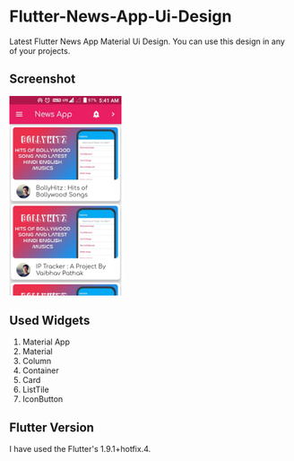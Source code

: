# Flutter-News-App-Ui-Design
Latest Flutter News App Material Ui Design. You can use this design in any of your projects.

## Screenshot
<img src="https://github.com/vkpdeveloper/Flutter-News-App-Ui-Design/blob/master/Screenshot.jpeg?raw=true" alt="News App Screenshot" width="200"/>

## Used Widgets
1. Material App
2. Material
3. Column
4. Container
5. Card
6. ListTile
7. IconButton

## Flutter Version

I have used the Flutter's 1.9.1+hotfix.4.
